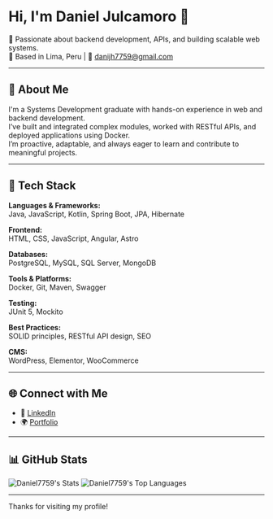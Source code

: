 # Hi, I'm Daniel Julcamoro 👋

🎯 Passionate about backend development, APIs, and building scalable web systems.  
📍 Based in Lima, Peru | 📧 danijh7759@gmail.com

---

## 💼 About Me

I'm a Systems Development graduate with hands-on experience in web and backend development.  
I’ve built and integrated complex modules, worked with RESTful APIs, and deployed applications using Docker.  
I’m proactive, adaptable, and always eager to learn and contribute to meaningful projects.

---

## 🧰 Tech Stack

**Languages & Frameworks:**  
Java, JavaScript, Kotlin, Spring Boot, JPA, Hibernate

**Frontend:**  
HTML, CSS, JavaScript, Angular, Astro

**Databases:**  
PostgreSQL, MySQL, SQL Server, MongoDB

**Tools & Platforms:**  
Docker, Git, Maven, Swagger

**Testing:**  
JUnit 5, Mockito

**Best Practices:**  
SOLID principles, RESTful API design, SEO

**CMS:**  
WordPress, Elementor, WooCommerce

---

## 🌐 Connect with Me

- 💼 [LinkedIn](https://linkedin.com/in/danieljulcamorohuanca)  
- 🌍 [Portfolio](https://portfolio-dani7759.vercel.app)

---

## 📊 GitHub Stats

![Daniel7759's Stats](https://github-readme-stats.vercel.app/api?username=Daniel7759&theme=vue-dark&show_icons=true&hide_border=true&count_private=true)
![Daniel7759's Top Languages](https://github-readme-stats.vercel.app/api/top-langs/?username=Daniel7759&theme=vue-dark&show_icons=true&hide_border=true&layout=compact)

---

Thanks for visiting my profile!

<!---
Daniel7759/Daniel7759 is a ✨ special ✨ repository because its `README.md` (this file) appears on your GitHub profile.
You can click the Preview link to take a look at your changes.
--->
